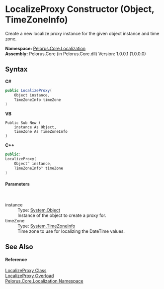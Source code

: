 # LocalizeProxy Constructor (Object, TimeZoneInfo)
 

Create a new localize proxy instance for the given object instance and time zone.

**Namespace:**&nbsp;<a href="99F211A">Pelorus.Core.Localization</a><br />**Assembly:**&nbsp;Pelorus.Core (in Pelorus.Core.dll) Version: 1.0.0.1 (1.0.0.0)

## Syntax

**C#**<br />
``` C#
public LocalizeProxy(
	Object instance,
	TimeZoneInfo timeZone
)
```

**VB**<br />
``` VB
Public Sub New ( 
	instance As Object,
	timeZone As TimeZoneInfo
)
```

**C++**<br />
``` C++
public:
LocalizeProxy(
	Object^ instance, 
	TimeZoneInfo^ timeZone
)
```


#### Parameters
&nbsp;<dl><dt>instance</dt><dd>Type: <a href="http://msdn2.microsoft.com/en-us/library/e5kfa45b" target="_blank">System.Object</a><br />Instance of the object to create a proxy for.</dd><dt>timeZone</dt><dd>Type: <a href="http://msdn2.microsoft.com/en-us/library/bb396389" target="_blank">System.TimeZoneInfo</a><br />Time zone to use for localizing the DateTime values.</dd></dl>

## See Also


#### Reference
<a href="C3FA92A5">LocalizeProxy Class</a><br /><a href="DCF3FF05">LocalizeProxy Overload</a><br /><a href="99F211A">Pelorus.Core.Localization Namespace</a><br />